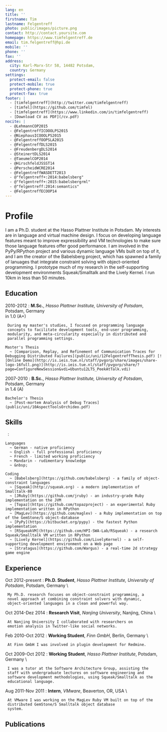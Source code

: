 ```yaml
---
lang: en
title: ''
firstname: Tim
lastname: Felgentreff
photo: public/images/picture.png
contact: http://contact.yoursite.com
homepage: https://www.timfelgentreff.de
email: tim.felgentreff@hpi.de
mobile: ''
phone: ''
fax: ''
address:
  city: Karl-Marx-Str 58, 14482 Potsdam, 
  country: Germany
settings:
  protect-email: false
  protect-mobile: true
  protect-phone: true
  protect-fax: true
footer: |
  - [timfelgentreff](http://twitter.com/timfelgentreff)
  - [timfel](https://github.com/timfel)
  - [timfelgentreff](https://www.linkedin.com/in/timfelgentreff)
  - [Download CV as PDF](/cv.pdf)
nocite: |
  - @LehmannCOP2015
  - @FelgentreffICOOOLPS2015
  - @NiephausICOOOLPS2015
  - @FelgentreffOOPSLA2015
  - @FelgentreffDLS2015
  - @FreudenbergDLS2014
  - @SteinertDLS2014
  - @TaeumelCOP2014
  - @HirschfeldJSSST14
  - @PerscheidWCRE2014
  - @FelgentreffWASDETT2013
  - @"felgentreff+:2014:babelsberg"
  - @"felgentreff+:2015:babelsbergrml"
  - @"felgentreff:2014:semantics"
  - @FelgentreffECOOP14
---
```

  
Profile
=======

I am a Ph.D. student at the Hasso Plattner Institute in Potsdam. My
interests are in language and virtual machine design. I focus on
developing language features meant to improve expressibility and VM
technologies to make sure those language features offer good
performance. I am involved in the PyPy/RPython project and various
dynamic language VMs built on top of it, and I am the creator of the
Babelsberg project, which has spawned a family of lanuages that
integrate constraint solving with object-oriented programming. I
prototype much of my research in the self-supporting development
environments Squeak/Smalltalk and the Lively Kernel. I run 10km in
less than 50 minutes.

Education
---------

2010-2012
:    **M.Sc.**, *Hasso Plattner Institute, University of Potsdam*, Potsdam, Germany \
     in 1.0 (A+)

     During my master's studies, I focused on programming language
     concepts to facilitate development tools, end-user programming,
     modularity, and meta-circularity especially in distributed and
     parallel programming settings.

    Master's Thesis
      ~ [Comparison, Replay, and Refinement of Communication Traces for Debugging Distributed Failures](public/uni/12FelgentreffThesis.pdf) [![Online Demo](http://is.ieis.tue.nl/staff/pvgorp/share/images/share-logo-16full.png)](http://is.ieis.tue.nl/staff/pvgorp/share/?page=ConfigureNewSession&vdi=Ubuntu12LTS_PeekAtTalk.vdi)

2007-2010
:    **B.Sc.**, *Hasso Plattner Institute, University of Potsdam*, Potsdam, Germany \
     in 1.4 (A)

    Bachelor's Thesis
      ~ [Post-mortem Analysis of Debug Traces](public/uni/10AspectToolsOrchideo.pdf)


Skills
------

&nbsp;
:    

    Languages
	  ~ German - native proficiency
	  ~ English - full professional proficiency
	  ~ French - limited working proficiency
	  ~ Mandarin - rudimentary knowledge
	  ~ &nbsp;

    Coding
	  ~ [Babelsberg](https://github.com/babelsberg) - a family of object-constraint languages 
	  ~ [Squeak](http://squeak.org) - a modern implementation of Smalltalk-80
	  ~ [JRuby](https://github.com/jruby) - an industry-grade Ruby implementation on the JVM
	  ~ [Topaz](https://github.com/topazproject) - an experimental Ruby implementation written in RPython 
	  ~ [MagLev](https://github.com/maglev) - a Ruby implementation on top of the GemStone/S object-database
	  ~ [PyPy](https://bitbucket.org/pypy) - the fastest Python implementation
	  ~ [RSqueakVM](https://github.com/HPI-SWA-Lab/RSqueak) - a research Squeak/Smalltalk VM written in RPython
	  ~ [Lively Kernel](https://github.com/LivelyKernel) - a self-supporting development environment on a Web page
	  ~ [Stratagus](https://github.com/Wargus) - a real-time 2d strategy game engine

Experience
----------

Oct 2012-present
:    **Ph.D. Student**, *Hasso Plattner Institute, University of Potsdam*, Potsdam, Germany \

     My Ph.D. research focuses on object-constraint programming, a
     novel approach at combining constraint solvers with dynamic,
     object-oriented languages in a clean and powerful way.


Oct 2014-Dez 2014
:    **Research Visit**, *Nanjing University*, Nanjing, China \

     At Nanjing University I collaborated with researchers on
     emotion analysis in Twitter-like social networks.


Feb 2010-Oct 2012
:    **Working Student**, *Finn GmbH*, Berlin, Germany \

     At Finn GmbH I was involved in plugin development for Redmine.


Oct 2009-Oct 2012
:    **Working Student**, *Hasso Plattner Institute*, Potsdam, Germany \

     I was a tutor at the Software Architecture Group, assisting the
     staff with undergraduate lectures on software engineering and
     software development methodologies, using Squeak/Smalltalk as the
     educational language.


Aug 2011-Nov 2011
:    **Intern**, *VMware*, Beaverton, OR, USA \

     At VMware I was working on the MagLev Ruby VM built on top of the
     distributed GemStone/S Smalltalk object database
     system.


Publications
------------
&nbsp;
